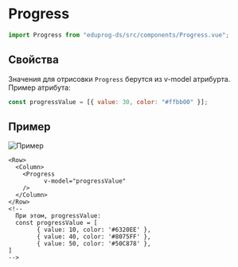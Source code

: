 # Progress

```js
import Progress from "eduprog-ds/src/components/Progress.vue";
```

## Свойства

Значения для отрисовки `Progress` берутся из v-model атрибурта. Пример атрибута:

```js
const progressValue = [{ value: 30, color: "#ffbb00" }];
```

## Пример

![Пример](https://i.imgur.com/DXTWPlW.png)

```vue
<Row>
  <Column>
    <Progress
          v-model="progressValue"
    />
  </Column>
</Row>
<!-- 
  При этом, progressValue: 
  const progressValue = [
        { value: 10, color: '#6320EE' },
        { value: 40, color: '#8075FF' },
        { value: 50, color: '#50C878' },
]
-->
```
